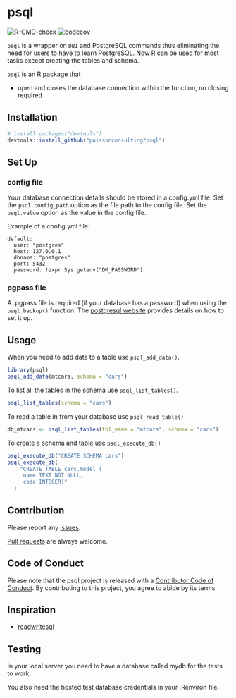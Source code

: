 
# psql

<!-- badges: start -->

[![R-CMD-check](https://github.com/poissonconsulting/psql/actions/workflows/R-CMD-check.yaml/badge.svg)](https://github.com/poissonconsulting/psql/actions/workflows/R-CMD-check.yaml)
[![codecov](https://codecov.io/gh/poissonconsulting/psql/branch/main/graph/badge.svg?token=7F2LIBp2Tt)](https://codecov.io/gh/poissonconsulting/psql)
<!-- badges: end -->

`psql` is a wrapper on `DBI` and PostgreSQL commands thus eliminating
the need for users to have to learn PostgreSQL. Now R can be used for
most tasks except creating the tables and schema.

`psql` is an R package that

-   open and closes the database connection within the function, no
    closing required

## Installation

``` r
# install.packages("devtools")
devtools::install_github("poissonconsulting/psql")
```

## Set Up

### config file

Your database connection details should be stored in a config.yml file.
Set the `psql.config_path` option as the file path to the config file.
Set the `psql.value` option as the value in the config file.

Example of a config.yml file:

    default:
      user: "postgres"
      host: 127.0.0.1
      dbname: "postgres"
      port: 5432
      password: !expr Sys.getenv("DM_PASSWORD")

### pgpass file

A .pgpass file is required (if your database has a password) when using
the `psql_backup()` function. The [postgresql
website](https://www.postgresql.org/docs/current/libpq-pgpass.html)
provides details on how to set it up.

## Usage

When you need to add data to a table use `psql_add_data()`.

``` r
library(psql)
psql_add_data(mtcars, schema = "cars")
```

To list all the tables in the schema use `psql_list_tables()`.

``` r
psql_list_tables(schema = "cars")
```

To read a table in from your database use `psql_read_table()`

``` r
db_mtcars <- psql_list_tables(tbl_name = "mtcars", schema = "cars")
```

To create a schema and table use `psql_execute_db()`

``` r
psql_execute_db("CREATE SCHEMA cars")
psql_execute_db(
    "CREATE TABLE cars.model (
     name TEXT NOT NULL,
     code INTEGER)"
  )
```

## Contribution

Please report any
[issues](https://github.com/poissonconsulting/psql/issues).

[Pull requests](https://github.com/poissonconsulting/psql/pulls) are
always welcome.

## Code of Conduct

Please note that the psql project is released with a [Contributor Code
of
Conduct](https://contributor-covenant.org/version/2/1/CODE_OF_CONDUCT.html).
By contributing to this project, you agree to abide by its terms.

## Inspiration

-   [readwritesql](https://github.com/poissonconsulting/readwritesqlite)

## Testing

In your local server you need to have a database called mydb for the
tests to work.

You also need the hosted test database credentials in your .Renviron
file.
